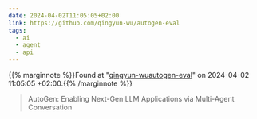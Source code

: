 ```yaml
---
date: 2024-04-02T11:05:05+02:00
link: https://github.com/qingyun-wu/autogen-eval
tags:
  - ai
  - agent
  - api
---
```

{{% marginnote %}}Found at "[qingyun-wuautogen-eval](https://web.archive.org/web/20240402110505/https://github.com/qingyun-wu/autogen-eval)" on 2024-04-02 11:05:05 +02:00.{{% /marginnote %}}

> AutoGen: Enabling Next-Gen LLM Applications via Multi-Agent Conversation